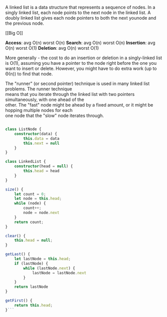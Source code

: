 A linked list is a data structure that represents a sequence of nodes. In a singly linked list, each node points to the next node in the linked list. A doubly linked list gives each node pointers to both the next younode and the previous node.

[[Big O]]

**Access**: avg O(n) worst O(n)
**Search**: avg O(n) worst O(n)
**Insertion**: avg O(n) worst O(1)
**Deletion**: avg O(n) worst O(1)

More generally - the cost to do an insertion or deletion in a singly-linked list is O(1), assuming you have a pointer to the node right before the one you want to insert or delete. However, you might have to do extra work (up to Θ(n)) to find that node.

The "runner" (or second pointer) technique is used in many linked list problems. The runner technique  
means that you iterate through the linked list with two pointers simultaneously, with one ahead of the  
other. The "fast" node might be ahead by a fixed amount, or it might be hopping multiple nodes for each  
one node that the "slow" node iterates through.


```ts

class ListNode {
    constructor(data) {
        this.data = data
        this.next = null                
    }
}

class LinkedList {
    constructor(head = null) {
        this.head = head
    }
}

size() {
    let count = 0; 
    let node = this.head;
    while (node) {
        count++;
        node = node.next
    }
    return count;
}

clear() {
    this.head = null;
}

getLast() {
    let lastNode = this.head;
    if (lastNode) {
        while (lastNode.next) {
            lastNode = lastNode.next
        }
    }
    return lastNode
}

getFirst() {
    return this.head;
}```